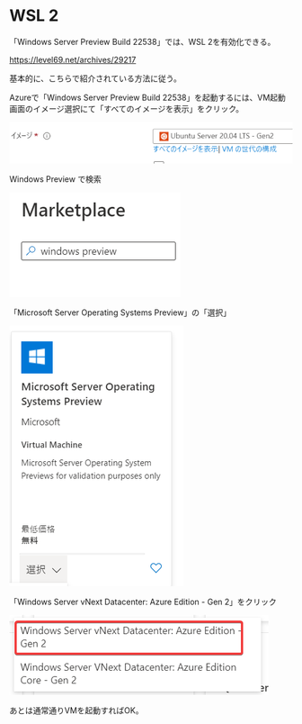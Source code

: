 # WSL 2

「Windows Server Preview Build 22538」では、WSL 2を有効化できる。

https://level69.net/archives/29217

基本的に、こちらで紹介されている方法に従う。

Azureで「Windows Server Preview Build 22538」を起動するには、VM起動画面のイメージ選択にて「すべてのイメージを表示」をクリック。

![](images/ss-2022-04-02-03-17-06.png)

Windows Preview で検索

![](images/ss-2022-04-02-03-17-53.png)

「Microsoft Server Operating Systems Preview」の「選択」

![](images/ss-2022-04-02-03-18-27.png)

「Windows Server vNext Datacenter: Azure Edition - Gen 2」をクリック

![](images/ss-2022-04-02-03-19-44.png)

あとは通常通りVMを起動すればOK。

